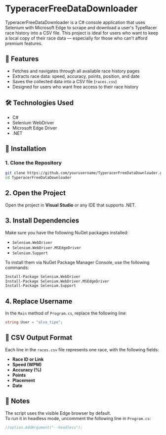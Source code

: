 # TyperacerFreeDataDownloader

TyperacerFreeDataDownloader is a C# console application that uses Selenium with Microsoft Edge to scrape and download a user's TypeRacer race history into a CSV file. This project is ideal for users who want to keep a local copy of their race data — especially for those who can't afford premium features.

## 🧠 Features

- Fetches and navigates through all available race history pages  
- Extracts race data: speed, accuracy, points, position, and date  
- Saves the collected data into a CSV file (`races.csv`)  
- Designed for users who want free access to their race history  

## 🛠️ Technologies Used

- C#  
- Selenium WebDriver  
- Microsoft Edge Driver  
- .NET  

## 🚀 Installation

### 1. Clone the Repository

```bash
git clone https://github.com/yourusername/TyperacerFreeDataDownloader.git
cd TyperacerFreeDataDownloader
```
## 2. Open the Project

Open the project in **Visual Studio** or any IDE that supports .NET.

## 3. Install Dependencies

Make sure you have the following NuGet packages installed:

- `Selenium.WebDriver`
- `Selenium.WebDriver.MSEdgeDriver`
- `Selenium.Support`

To install them via NuGet Package Manager Console, use the following commands:

```bash
Install-Package Selenium.WebDriver
Install-Package Selenium.WebDriver.MSEdgeDriver
Install-Package Selenium.Support
```
## 4. Replace Username

In the `Main` method of `Program.cs`, replace the following line:

```csharp
string User = "alva_tipe";
```

## 📄 CSV Output Format

Each line in the `races.csv` file represents one race, with the following fields:

- **Race ID or Link**
- **Speed (WPM)**
- **Accuracy (%)**
- **Points**
- **Placement**
- **Date**

## 🧪 Notes

The script uses the visible Edge browser by default.  
To run it in headless mode, uncomment the following line in `Program.cs`:

```csharp
//option.AddArgument("--headless");
```
